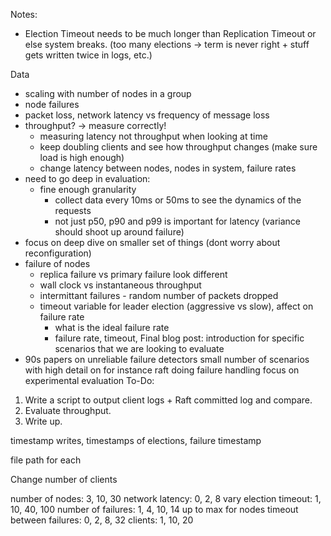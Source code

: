 Notes:
- Election Timeout needs to be much longer than Replication Timeout or else system breaks. (too many elections -> term is never right + stuff gets written twice in logs, etc.)


Data 
- scaling with number of nodes in a group
- node failures
- packet loss, network latency vs frequency of message loss
- throughput? -> measure correctly!
    - measuring latency not throughput when looking at time
    - keep doubling clients and see how throughput changes (make sure load is high enough)
    - change latency between nodes, nodes in system, failure rates
- need to go deep in evaluation:
    - fine enough granularity
        - collect data every 10ms or 50ms to see the dynamics of the requests
        - not just p50, p90 and p99 is important for latency (variance should shoot up around failure)
- focus on deep dive on smaller set of things (dont worry about reconfiguration)
- failure of nodes
    - replica failure vs primary failure look different
    - wall clock vs instantaneous throughput
    - intermittant failures - random number of packets dropped
    - timeout variable for leader election (aggressive vs slow), affect on failure rate
        - what is the ideal failure rate
        - failure rate, timeout, 
Final blog post:
introduction for specific scenarios that we are looking to evaluate
- 90s papers on unreliable failure detectors
small number of scenarios with high detail on for instance raft doing failure handling
focus on experimental evaluation
To-Do:
1. Write a script to output client logs + Raft committed log and compare. 
2. Evaluate throughput. 
3. Write up. 

timestamp writes,
timestamps of elections,
failure timestamp

file path for each

Change number of clients

number of nodes:    3, 10, 30
network latency:    0, 2, 8
vary election timeout:  1, 10, 40, 100
number of failures: 1, 4, 10, 14 up to max for nodes
timeout between failures:   0, 2, 8, 32
clients: 1, 10, 20